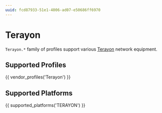 ```yaml
---
uuid: fcd87933-51e1-4006-ad07-e50686ff6970
---
```

# Terayon

`Terayon.*` family of profiles support various [Terayon](https://en.wikipedia.org/wiki/Terayon)
network equipment.

## Supported Profiles

{{ vendor_profiles('Terayon') }}

## Supported Platforms

{{ supported_platforms('TERAYON') }}
